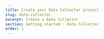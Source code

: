 ```yaml
---
title: Create your Data Collector project
slug: data-collector
excerpt: Create a Data Collector
section: Getting started - Data Collector
order: 1
---
```


## 